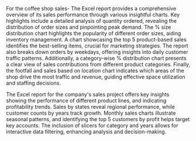 For the coffee shop sales- The Excel report provides a comprehensive overview of its sales performance through various insightful charts. 
Key highlights include a detailed analysis of quantity ordered, revealing the distribution of order sizes and pinpointing peak demand. 
The % size distribution chart highlights the popularity of different order sizes, aiding inventory management. 
A chart showcasing the top 5 product-based sales identifies the best-selling items, crucial for marketing strategies. 
The report also breaks down orders by weekdays, offering insights into daily customer traffic patterns. Additionally, a category-wise % distribution chart presents a clear view of sales contributions from different product categories. 
Finally, the footfall and sales based on location chart indicates which areas of the shop drive the most traffic and revenue, guiding effective space utilization and staffing decisions.

The Excel report for the company's sales project offers key insights showing the performance of different product lines, and indicating profitability trends.
Sales by states reveal regional performance, while customer counts by years track growth. 
Monthly sales charts illustrate seasonal patterns, and identifying the top 5 customers by profit helps target key accounts. 
The inclusion of slicers for category and years allows for interactive data filtering, enhancing analysis and decision-making.













